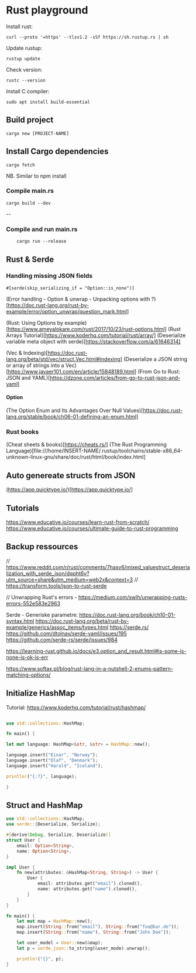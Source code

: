 # Rust playground

Install rust:
```console
curl --proto '=https' --tlsv1.2 -sSf https://sh.rustup.rs | sh
```

Update rustup:
```console
rustup update
```

Check version:
```console
rustc --version
```

Install C compiler:
```console
sudo apt install build-essential
```

## Build project

```console
cargo new [PROJECT-NAME]
```

## Install Cargo dependencies

```console
cargo fetch
```
NB. Similar to npm install

### Compile main.rs
```console
cargo build --dev
```
--

### Compile and run main.rs
```console
    cargo run --release
```

## Rust & Serde

### Handling missing JSON fields

    #[serde(skip_serializing_if = "Option::is_none")]

(Error handling - Option & unwrap - Unpacking options with ?)[https://doc.rust-lang.org/rust-by-example/error/option_unwrap/question_mark.html]

(Rust: Using Options by example)[https://www.ameyalokare.com/rust/2017/10/23/rust-options.html]
(Rust Arrays Tutorial)[https://www.koderhq.com/tutorial/rust/array/]
(Deserialize variable meta object with serde)[https://stackoverflow.com/a/61646314]

(Vec & Indexing)[https://doc.rust-lang.org/beta/std/vec/struct.Vec.html#indexing]
(Deserialize a JSON string or array of strings into a Vec)[https://www.javaer101.com/en/article/15848189.html]
(From Go to Rust: JSON and YAML)[https://dzone.com/articles/from-go-to-rust-json-and-yaml]

#### Option

(The Option Enum and Its Advantages Over Null Values)[https://doc.rust-lang.org/stable/book/ch06-01-defining-an-enum.html]

### Rust books

(Cheat sheets & books)[https://cheats.rs/]
(The Rust Programming Language)[file:///home/INSERT-NAME/.rustup/toolchains/stable-x86_64-unknown-linux-gnu/share/doc/rust/html/book/index.html]

## Auto genereate structs from JSON

(https://app.quicktype.io/)[https://app.quicktype.io/]

## Tutorials

https://www.educative.io/courses/learn-rust-from-scratch/
https://www.educative.io/courses/ultimate-guide-to-rust-programming


## Backup ressources

// https://www.reddit.com/r/rust/comments/7hasv6/mixed_valuestruct_deserialization_with_serde_json/dqpht6v?utm_source=share&utm_medium=web2x&context=3
// https://transform.tools/json-to-rust-serde

// Unwrapping Rust's errors - https://medium.com/swlh/unwrapping-rusts-errors-552e583e2963

Serde - Generiske parametre:
https://doc.rust-lang.org/book/ch10-01-syntax.html
https://doc.rust-lang.org/beta/rust-by-example/generics/assoc_items/types.html
https://serde.rs/
https://github.com/dtolnay/serde-yaml/issues/195
https://github.com/serde-rs/serde/issues/984

https://learning-rust.github.io/docs/e3.option_and_result.html#is-some-is-none-is-ok-is-err

https://www.softax.pl/blog/rust-lang-in-a-nutshell-2-enums-pattern-matching-options/

## Initialize HashMap

Tutorial: https://www.koderhq.com/tutorial/rust/hashmap/

```rust

use std::collections::HashMap;

fn main() {

let mut language: HashMap<&str, &str> = HashMap::new();

language.insert("Einar", "Norway");
language.insert("Olaf", "Denmark");
language.insert("Harald", "Iceland");

println!("{:?}", language);

}

```

## Struct and HashMap

```rust
use std::collections::HashMap;
use serde::{Deserialize, Serialize};

#[derive(Debug, Serialize, Deserialize)]
struct User {
    email: Option<String>,
    name: Option<String>,
}

impl User {
    fn new(attributes: &HashMap<String, String>) -> User {
        User {
            email: attributes.get("email").cloned(),
            name: attributes.get("name").cloned(),
        }
    }
}

fn main() {
    let mut map = HashMap::new();
    map.insert(String::from("email"), String::from("foo@bar.de"));
    map.insert(String::from("name"), String::from("John Doe"));

    let user_model = User::new(&map);
    let p = serde_json::to_string(&user_mode).unwrap();

    println!("{}", p);
}

```